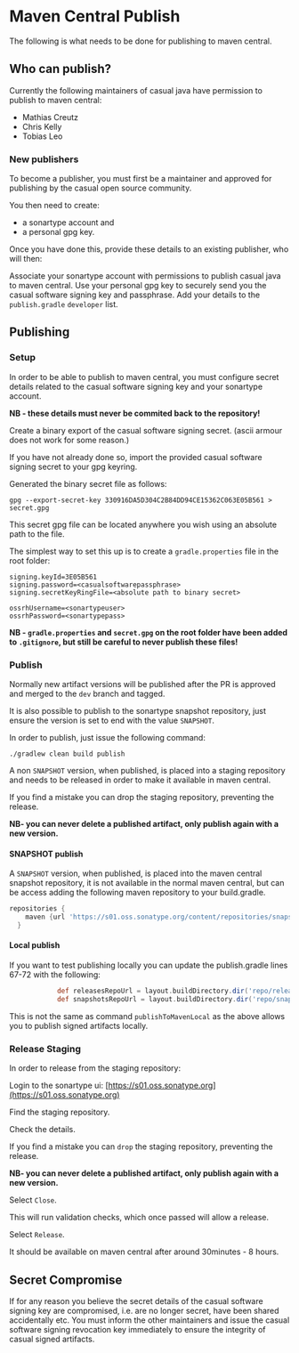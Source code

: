 # Maven Central Publish

The following is what needs to be done for publishing to maven central.

## Who can publish?

Currently the following maintainers of casual java have permission to publish to maven central:

* Mathias Creutz
* Chris Kelly
* Tobias Leo

### New publishers

To become a publisher, you must first be a maintainer and approved for publishing by the casual open source community.

You then need to create:
* a sonartype account and 
* a personal gpg key.

Once you have done this, provide these details to an existing publisher, who will then:

Associate your sonartype account with permissions to publish casual java to maven central.
Use your personal gpg key to securely send you the casual software signing key and passphrase.
Add your details to the `publish.gradle` `developer` list.

## Publishing 

### Setup

In order to be able to publish to maven central, you must configure secret details related to
the casual software signing key and your sonartype account.

**NB - these details must never be commited back to the repository!**

Create a binary export of the casual software signing secret. (ascii armour does not work for some reason.)

If you have not already done so, import the provided casual software signing secret to your gpg keyring.

Generated the binary secret file as follows:
```shell
gpg --export-secret-key 330916DA5D304C2B84DD94CE15362C063E05B561 > secret.gpg
```
This secret gpg file can be located anywhere you wish using an absolute path to the file.

The simplest way to set this up is to create a `gradle.properties` file in the root folder:

```properties
signing.keyId=3E05B561
signing.password=<casualsoftwarepassphrase>
signing.secretKeyRingFile=<absolute path to binary secret>

ossrhUsername=<sonartypeuser>
ossrhPassword=<sonartypepass>
```

**NB - `gradle.properties` and `secret.gpg` on the root folder have been added to `.gitignore`, but still be careful 
to never publish these files!**

### Publish

Normally new artifact versions will be published after the PR is approved and merged to the `dev` branch and tagged.

It is also possible to publish to the sonartype snapshot repository, just ensure the version is set to end with the
value `SNAPSHOT`.

In order to publish, just issue the following command:
```shell
./gradlew clean build publish
```

A non `SNAPSHOT` version, when published, is placed into a staging repository and needs to be released in order to
make it available in maven central. 

If you find a mistake you can drop the staging repository, preventing the release.

**NB- you can never delete a published artifact, only publish again with a new version.**

#### SNAPSHOT publish

A `SNAPSHOT` version, when published, is placed into the maven central snapshot repository, it is not available
in the normal maven central, but can be access adding the following maven repository to your build.gradle.

```groovy
repositories {
    maven {url 'https://s01.oss.sonatype.org/content/repositories/snapshots' }
  }
```

#### Local publish

If you want to test publishing locally you can update the publish.gradle lines 67-72 with the following:

```groovy
            def releasesRepoUrl = layout.buildDirectory.dir('repo/releases')
            def snapshotsRepoUrl = layout.buildDirectory.dir('repo/snapshots')
```
This is not the same as command `publishToMavenLocal` as the above allows you to publish signed artifacts locally. 

### Release Staging

In order to release from the staging repository:

Login to the sonartype ui: [https://s01.oss.sonatype.org](https://s01.oss.sonatype.org)

Find the staging repository.

Check the details.

If you find a mistake you can `drop` the staging repository, preventing the release.

**NB- you can never delete a published artifact, only publish again with a new version.**

Select `Close`.

This will run validation checks, which once passed will allow a release.

Select `Release`.

It should be available on maven central after around 30minutes - 8 hours.

## Secret Compromise

If for any reason you believe the secret details of the casual software signing key are compromised, i.e.
are no longer secret, have been shared accidentally etc.
You must inform the other maintainers and issue the casual software signing revocation key immediately
to ensure the integrity of casual signed artifacts.